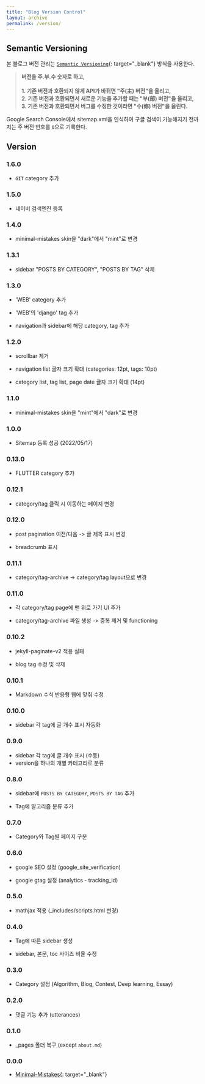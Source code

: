 ```yaml
---
title: "Blog Version Control"
layout: archive
permalink: /version/
---
```


## Semantic Versioning

본 블로그 버전 관리는 [`Semantic Versioning`](https://semver.org/lang/ko/){: target="_blank"} 방식을 사용한다.

> <b>버전을 주.부.수 숫자로 하고,<br><br> 1. 기존 버전과 호환되지 않게 API가 바뀌면 "주(主) 버전"을 올리고,<br>2. 기존 버전과 호환되면서 새로운 기능을 추가할 때는 "부(部) 버전"을 올리고,<br>3. 기존 버전과 호환되면서 버그를 수정한 것이라면 "수(修) 버전"을 올린다.</b>

Google Search Console에서 sitemap.xml을 인식하여 구글 검색이 가능해지기 전까지는 주 버전 번호를 `0`으로 기록한다.

## Version

### 1.6.0

* `GIT` category 추가

### 1.5.0

* 네이버 검색엔진 등록

### 1.4.0

* minimal-mistakes skin을 "dark"에서 "mint"로 변경

### 1.3.1

* sidebar "POSTS BY CATEGORY", "POSTS BY TAG" 삭제

### 1.3.0

* 'WEB' category 추가

* 'WEB'의 'django' tag 추가

* navigation과 sidebar에 해당 category, tag 추가

### 1.2.0

* scrollbar 제거

* navigation list 글자 크기 확대 (categories: 12pt, tags: 10pt)

* category list, tag list, page date 글자 크기 확대 (14pt)

### 1.1.0

* minimal-mistakes skin을 "mint"에서 "dark"로 변경

### 1.0.0

* Sitemap 등록 성공 (2022/05/17)

### 0.13.0

* FLUTTER category 추가

### 0.12.1

* category/tag 클릭 시 이동하는 페이지 변경

### 0.12.0

* post pagination 이전/다음 -> 글 제목 표시 변경

* breadcrumb 표시

### 0.11.1

* category/tag-archive -> category/tag layout으로 변경

### 0.11.0

* 각 category/tag page에 맨 위로 가기 UI 추가

* category/tag-archive 파일 생성 -> 중복 제거 및 functioning

### 0.10.2

* jekyll-paginate-v2 적용 실패

* blog tag 수정 및 삭제

### 0.10.1

* Markdown 수식 반응형 웹에 맞춰 수정

### 0.10.0

* sidebar 각 tag에 글 개수 표시 자동화

### 0.9.0

* sidebar 각 tag에 글 개수 표시 (수동)
* version을 하나의 개별 카테고리로 분류

### 0.8.0

* sidebar에 `POSTS BY CATEGORY`, `POSTS BY TAG` 추가

* Tag에 알고리즘 분류 추가

### 0.7.0

* Category와 Tag별 페이지 구분

### 0.6.0

* google SEO 설정 (google_site_verification)

* google gtag 설정 (analytics - tracking_id)

### 0.5.0

* mathjax 적용 (_includes/scripts.html 변경)

### 0.4.0

* Tag에 따른 sidebar 생성

* sidebar, 본문, toc 사이즈 비율 수정

### 0.3.0

* Category 설정 (Algorithm, Blog, Contest, Deep learning, Essay)

### 0.2.0

* 댓글 기능 추가 (utterances)

### 0.1.0

* _pages 폴더 복구 (except `about.md`)

### 0.0.0

* [Minimal-Mistakes](https://mmistakes.github.io/minimal-mistakes/){: target="_blank"}


